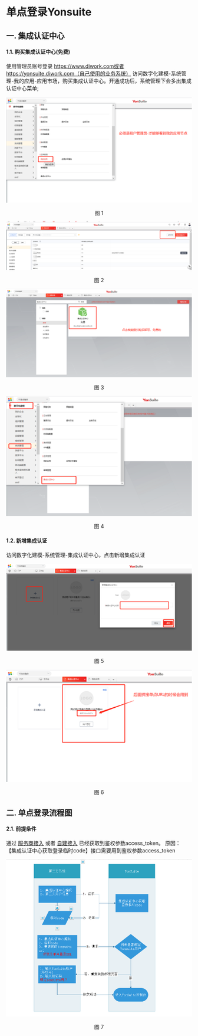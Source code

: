 # 单点登录Yonsuite
## 一. 集成认证中心
#### 1.1. 购买集成认证中心(免费)

使用管理员账号登录
https://www.diwork.com或者https://yonsuite.diwork.com（自己使用的业务系统）
访问数字化建模-系统管理-我的应用-应用市场，购买集成认证中心。开通成功后，系统管理下会多出集成认证中心菜单;

<div align=center>
<img src="/mybook/single-login/1-/images/1.png"/>
</div>
<p align="center">图 1</p>

<div align=center>
<img src="/mybook/single-login/1-/images/2.png"/>
</div>
<p align="center">图 2</p>

<div align=center>
<img src="/mybook/single-login/1-/images/3.png"/>
</div>
<p align="center">图 3</p>

<div align=center>
<img src="/mybook/single-login/1-/images/4.png"/>
</div>
<p align="center">图 4</p>

#### 1.2. 新增集成认证

访问数字化建模-系统管理-集成认证中心，点击新增集成认证

<div align=center>
<img src="/mybook/single-login/1-/images/5.png"/>
</div>
<p align="center">图 5</p>

<div align=center>
<img src="/mybook/single-login/1-/images/6.png"/>
</div>
<p align="center">图 6</p>

## 二. 单点登录流程图

#### 2.1. 前提条件

通过 [服务商接入](mybook/isv/README.md) 或者 [自建接入](mybook/selfbuild/README.md)
已经获取到鉴权参数access_token。
原因：
【集成认证中心获取登录临时code】接口需要用到鉴权参数access_token

<div align=center>
<span style="color: red; text-align: left">
</span>
<img src="/mybook/single-login/1-/images/7.png"/>
</div>
<p align="center">图 7</p>
